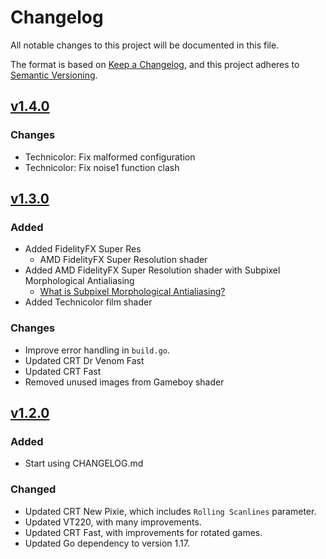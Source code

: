 # Changelog

All notable changes to this project will be documented in this file.

The format is based on [Keep a Changelog](https://keepachangelog.com/en/1.0.0/),
and this project adheres to [Semantic Versioning](https://semver.org/spec/v2.0.0.html).

## [v1.4.0]
### Changes
- Technicolor: Fix malformed configuration
- Technicolor: Fix noise1 function clash

## [v1.3.0]
### Added
- Added FidelityFX Super Res
  - AMD FidelityFX Super Resolution shader
- Added AMD FidelityFX Super Resolution shader with Subpixel Morphological Antialiasing
  - [What is Subpixel Morphological Antialiasing?](http://www.iryoku.com/smaa/)
- Added Technicolor film shader

### Changes
- Improve error handling in `build.go`.
- Updated CRT Dr Venom Fast
- Updated CRT Fast
- Removed unused images from Gameboy shader

## [v1.2.0]
### Added

- Start using CHANGELOG.md

### Changed

- Updated CRT New Pixie, which includes `Rolling Scanlines` parameter.
- Updated VT220, with many improvements.
- Updated CRT Fast, with improvements for rotated games.
- Updated Go dependency to version 1.17.

[Unreleased]: https://github.com/OpenEmu/slang-shaders/compare/v1.4.0...HEAD
[v1.4.0]: https://github.com/OpenEmu/slang-shaders/compare/v1.3.0...v1.4.0
[v1.3.0]: https://github.com/OpenEmu/slang-shaders/compare/v1.2.0...v1.3.0
[v1.2.0]: https://github.com/OpenEmu/slang-shaders/compare/v1.1...v1.2.0